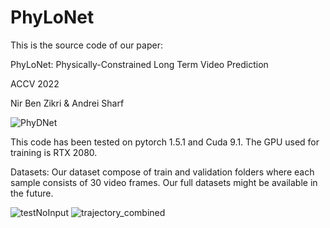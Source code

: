 # PhyLoNet
This is the source code of our paper:

PhyLoNet: Physically-Constrained Long Term Video Prediction

ACCV 2022

Nir Ben Zikri & Andrei Sharf


![PhyDNet](https://user-images.githubusercontent.com/15626875/192331986-9ba98ddc-88a5-48fb-a553-f75ccee41a5d.png)

This code has been tested on pytorch 1.5.1 and Cuda 9.1. The GPU used for training is RTX 2080.

Datasets:
Our dataset compose of train and validation folders where each sample consists of 30 video frames.
Our full datasets might be available in the future.

![testNoInput](https://user-images.githubusercontent.com/15626875/192332814-cb755856-56e2-493b-88fe-27e0bdcdfdc7.png)
![trajectory_combined](https://user-images.githubusercontent.com/15626875/192332944-863c68ef-c6a2-4d8d-a7dc-c5a28e4783dd.png)
